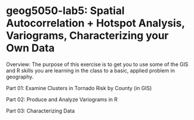 # geog5050-lab5: Spatial Autocorrelation + Hotspot Analysis, Variograms, Characterizing your Own Data

Overview: The purpose of this exercise is to get you to use some of the GIS and R skills you are learning in
the class to a basic, applied problem in geography.

Part 01: Examine Clusters in Tornado Risk by County (in GIS)

Part 02: Produce and Analyze Variograms in R

Part 03: Characterizing Data

